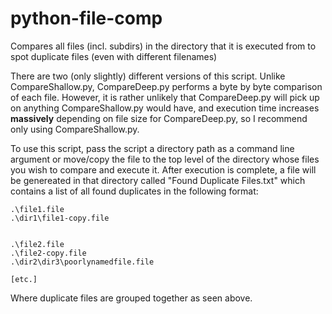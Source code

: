 # python-file-comp
Compares all files (incl. subdirs) in the directory that it is executed from to spot duplicate files (even with different filenames)

There are two (only slightly) different versions of this script. Unlike CompareShallow.py, CompareDeep.py performs a byte by byte comparison of each file. However, it is rather unlikely that CompareDeep.py will pick up on anything CompareShallow.py would have, and execution time increases **massively** depending on file size for CompareDeep.py, so I recommend only using CompareShallow.py.

To use this script, pass the script a directory path as a command line argument or move/copy the file to the top level of the directory whose files you wish to compare and execute it. After execution is complete, a file will be genereated in that directory called "Found Duplicate Files.txt" which contains a list of all found duplicates in the following format:
```
.\file1.file
.\dir1\file1-copy.file


.\file2.file
.\file2-copy.file
.\dir2\dir3\poorlynamedfile.file

[etc.]
```
Where duplicate files are grouped together as seen above.
